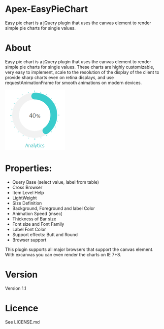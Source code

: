 # Apex-EasyPieChart
Easy pie chart is a jQuery plugin that uses the canvas element to render simple pie charts for single values.

# About
Easy pie chart is a jQuery plugin that uses the canvas element to render simple pie charts for single values. These charts are highly customizable, very easy to implement, scale to the resolution of the display of the client to provide sharp charts even on retina displays, and use requestAnimationFrame for smooth animations on modern devices.

![ScreenShot](https://raw.githubusercontent.com/iranapex/Apex-EasyPieChart/master/easypiechart.PNG)


# Properties:

* Query Base (select value, label from table)
* Cross Browser
* Item Level Help
* LightWeight
* Size Definition
* Background, Foreground and label Color
* Animation Speed (msec)
* Thickness of Bar size
* Font size and Font Family
* Label Font Color
* Support effects: Butt and Round 
* Browser support

This plugin supports all major browsers that support the canvas element. With excanvas you can even render the charts on IE 7+8. 

# Version
Version 1.1

# Licence
See LICENSE.md
